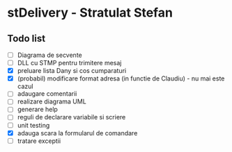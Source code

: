 # stDelivery - Stratulat Stefan
## Todo list
* [ ] Diagrama de secvente
* [ ] DLL cu STMP pentru trimitere mesaj
* [X] preluare lista Dany si cos cumparaturi
* [X] (probabil) modificare format adresa (in functie de Claudiu) - nu mai este cazul
* [ ] adaugare comentarii
* [ ] realizare diagrama UML
* [ ] generare help
* [ ] reguli de declarare variabile si scriere
* [ ] unit testing
* [X] adauga scara la formularul de comandare
* [ ] tratare exceptii
